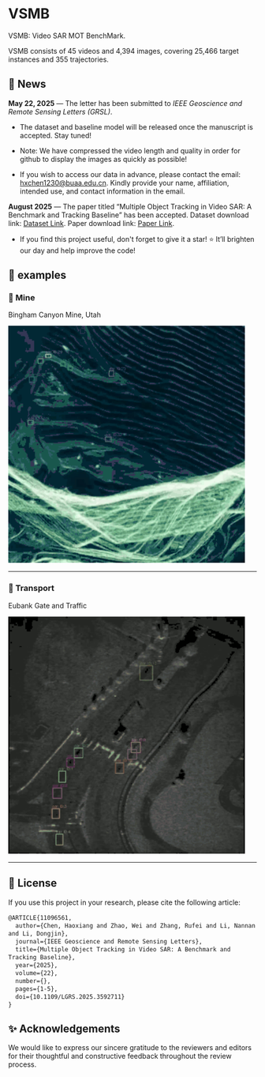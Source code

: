 # VSMB
VSMB: Video SAR MOT BenchMark.

VSMB consists of 45 videos and 4,394 images, covering 25,466 target instances and 355 trajectories.

[//]: # (VSMB constructed in this study includes video clips from various representative scenarios that are freely and publicly released by ICEYE, SNL, AIRSAT, and SS &#40;Smart Satellite&#41;.)

## 📰 News

**May 22, 2025** — The letter has been submitted to *IEEE Geoscience and Remote Sensing Letters (GRSL)*.  

- The dataset and baseline model will be released once the manuscript is accepted. Stay tuned!

- Note: We have compressed the video length and quality in order for github to display the images as quickly as possible!

- If you wish to access our data in advance, please contact the email: hxchen1230@buaa.edu.cn. Kindly provide your name, affiliation, intended use, and contact information in the email. 

**August 2025** — The paper titled “Multiple Object Tracking in Video SAR: A Benchmark and Tracking Baseline” has been accepted. Dataset download link: [Dataset Link](https://pan.baidu.com/s/10mLumVivy_71ihcTdwt-lw?pwd=zrqp). Paper download link: [Paper Link](https://doi.org/10.1109/LGRS.2025.3592711).

- If you find this project useful, don't forget to give it a star! ⭐ It’ll brighten our day and help improve the code!

## 🎥 examples

### 🔹 Mine
Bingham Canyon Mine, Utah

<img src="examples/output_boxes-2.gif" width="480">

---

### 🔹 Transport
Eubank Gate and Traffic

<img src="examples/output_boxes-3.gif" width="480">

---

## 📄 License

If you use this project in your research, please cite the following article:
```
@ARTICLE{11096561,
  author={Chen, Haoxiang and Zhao, Wei and Zhang, Rufei and Li, Nannan and Li, Dongjin},
  journal={IEEE Geoscience and Remote Sensing Letters}, 
  title={Multiple Object Tracking in Video SAR: A Benchmark and Tracking Baseline}, 
  year={2025},
  volume={22},
  number={},
  pages={1-5},
  doi={10.1109/LGRS.2025.3592711}
}
```

## ✨ Acknowledgements

We would like to express our sincere gratitude to the reviewers and editors for their thoughtful and constructive feedback throughout the review process.
<!-- Their valuable comments and suggestions have greatly contributed to the improvement of this work. We appreciate the time and effort they have dedicated to reviewing our manuscript, and we are grateful for their support in making this research more robust and impactful. -->